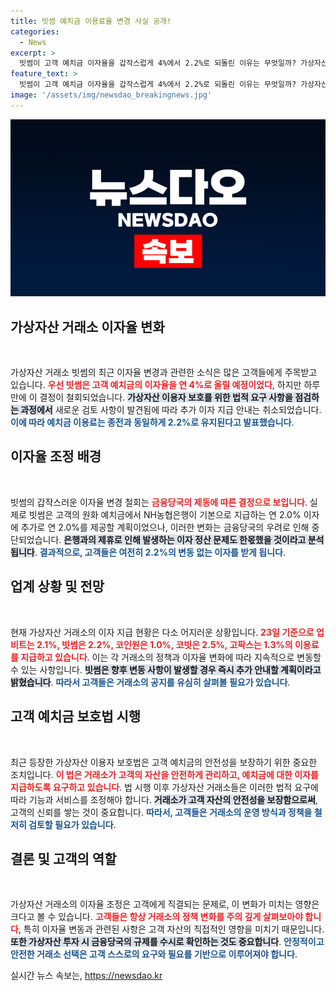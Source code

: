 ```yaml
---
title: 빗썸 예치금 이용료율 변경 사실 공개!
categories:
  - News
excerpt: >
  빗썸이 고객 예치금 이자율을 갑작스럽게 4%에서 2.2%로 되돌린 이유는 무엇일까? 가상자산 이용자보호법 준수와 금융당국의 제동이 주요 원인으로, 사용자들의 혼란을 우려한 결정이었음을 밝히며 혼선을 사과했다.
feature_text: >
  빗썸이 고객 예치금 이자율을 갑작스럽게 4%에서 2.2%로 되돌린 이유는 무엇일까? 가상자산 이용자보호법 준수와 금융당국의 제동이 주요 원인으로, 사용자들의 혼란을 우려한 결정이었음을 밝히며 혼선을 사과했다.
image: '/assets/img/newsdao_breakingnews.jpg'
---
```


<p><img src="/assets/img/newsdao_breakingnews.jpg" alt="ontimetimes 속보" /></p>

<h2 data-ke-size="size26">가상자산 거래소 이자율 변화</h2>

<p data-ke-size="size16">&nbsp;</p>

<p>가상자산 거래소 빗썸의 최근 이자율 변경과 관련한 소식은 많은 고객들에게 주목받고 있습니다. <b><span style="color: #ee2323;">우선 빗썸은 고객 예치금의 이자율을 연 4%로 올릴 예정이었다</span></b>, 하지만 하루 만에 이 결정이 철회되었습니다. <b><span style="background-color: #21538527;">가상자산 이용자 보호를 위한 법적 요구 사항을 점검하는 과정에서</span></b> 새로운 검토 사항이 발견됨에 따라 추가 이자 지급 안내는 취소되었습니다. <b><span style="color: #1a5490;">이에 따라 예치금 이용료는 종전과 동일하게 2.2%로 유지된다고 발표했습니다</span></b>.</p>

<h2 data-ke-size="size26">이자율 조정 배경</h2>

<p data-ke-size="size16">&nbsp;</p>

<p>빗썸의 갑작스러운 이자율 변경 철회는 <b><span style="color: #ee2323;">금융당국의 제동에 따른 결정으로 보입니다</span></b>. 실제로 빗썸은 고객의 원화 예치금에서 NH농협은행이 기본으로 지급하는 연 2.0% 이자에 추가로 연 2.0%를 제공할 계획이었으나, 이러한 변화는 금융당국의 우려로 인해 중단되었습니다. <b><span style="background-color: #21538527;">은행과의 제휴로 인해 발생하는 이자 정산 문제도 한몫했을 것이라고 분석됩니다</span></b>. <b><span style="color: #1a5490;">결과적으로, 고객들은 여전히 2.2%의 변동 없는 이자를 받게 됩니다</span></b>.</p>

<h2 data-ke-size="size26">업계 상황 및 전망</h2>

<p data-ke-size="size16">&nbsp;</p>

<p>현재 가상자산 거래소의 이자 지급 현황은 다소 어지러운 상황입니다. <b><span style="color: #ee2323;">23일 기준으로 업비트는 2.1%, 빗썸은 2.2%, 코인원은 1.0%, 코빗은 2.5%, 고팍스는 1.3%의 이용료를 지급하고 있습니다</span></b>. 이는 각 거래소의 정책과 이자율 변화에 따라 지속적으로 변동할 수 있는 사항입니다. <b><span style="background-color: #21538527;">빗썸은 향후 변동 사항이 발생할 경우 즉시 추가 안내할 계획이라고 밝혔습니다</span></b>. <b><span style="color: #1a5490;">따라서 고객들은 거래소의 공지를 유심히 살펴볼 필요가 있습니다</span></b>.</p>

<h2 data-ke-size="size26">고객 예치금 보호법 시행</h2>

<p data-ke-size="size16">&nbsp;</p>

<p>최근 등장한 가상자산 이용자 보호법은 고객 예치금의 안전성을 보장하기 위한 중요한 조치입니다. <b><span style="color: #ee2323;">이 법은 거래소가 고객의 자산을 안전하게 관리하고, 예치금에 대한 이자를 지급하도록 요구하고 있습니다</span></b>. 법 시행 이후 가상자산 거래소들은 이러한 법적 요구에 따라 기능과 서비스를 조정해야 합니다. <b><span style="background-color: #21538527;">거래소가 고객 자산의 안전성을 보장함으로써</span></b>, 고객의 신뢰를 쌓는 것이 중요합니다. <b><span style="color: #1a5490;">따라서, 고객들은 거래소의 운영 방식과 정책을 철저히 검토할 필요가 있습니다</span></b>.</p>

<h2 data-ke-size="size26">결론 및 고객의 역할</h2>

<p data-ke-size="size16">&nbsp;</p>

<p>가상자산 거래소의 이자율 조정은 고객에게 직결되는 문제로, 이 변화가 미치는 영향은 크다고 볼 수 있습니다. <b><span style="color: #ee2323;">고객들은 항상 거래소의 정책 변화를 주의 깊게 살펴보아야 합니다</span></b>, 특히 이자율 변동과 관련된 사항은 고객 자산의 직접적인 영향을 미치기 때문입니다. <b><span style="background-color: #21538527;">또한 가상자산 투자 시 금융당국의 규제를 수시로 확인하는 것도 중요합니다</span></b>. <b><span style="color: #1a5490;">안정적이고 안전한 거래소 선택은 고객 스스로의 요구와 필요를 기반으로 이루어져야 합니다</span></b>.  </p>

<p data-ke-size="size16"></p>
실시간 뉴스 속보는, <a href="https://newsdao.kr" rel="dofollow">https://newsdao.kr</a>



